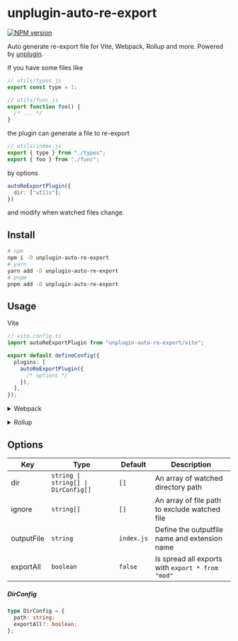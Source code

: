 # unplugin-auto-re-export

[![NPM version](https://img.shields.io/npm/v/unplugin-auto-re-export?color=orange&label=npm)](https://www.npmjs.com/package/unplugin-auto-re-export)

Auto generate re-export file for Vite, Webpack, Rollup and more. Powered by <a href="https://github.com/unjs/unplugin">unplugin</a>.

If you have some files like

```js
// utils/types.js
export const type = 1;

// utils/func.js
export function foo() {
  /* ... */
}
```

the plugin can generate a file to re-export

```js
// utils/index.js
export { type } from "./types";
export { foo } from "./func";
```

by options

```js
autoReExportPlugin({
  dir: ["utils"];
})
```

and modify when watched files change.

## Install

```bash
# npm
npm i -D unplugin-auto-re-export
# yarn
yarn add -D unplugin-auto-re-export
# pnpm
pnpm add -D unplugin-auto-re-export
```

## Usage

<summary>Vite</summary>

```ts
// vite.config.ts
import autoReExportPlugin from "unplugin-auto-re-export/vite";

export default defineConfig({
  plugins: [
    autoReExportPlugin({
      /* options */
    }),
  ],
});
```

<details>
<summary>Webpack</summary><br>

```ts
// webpack.config.js
module.exports = {
  /* ... */
  plugins: [
    require("unplugin-auto-re-export/webpack")({
      /* options */
    }),
  ],
};
```

<br></details>

<details>
<summary>Rollup</summary><br>

```ts
// rollup.config.js
import autoReExportPlugin from "unplugin-auto-re-export/rollup";

export default {
  plugins: [
    autoReExportPlugin({
      /* options */
    }),
  ],
};
```

<br></details>

## Options

| Key        | Type                                 | Default    | Description                                      |
| ---------- | ------------------------------------ | ---------- | ------------------------------------------------ |
| dir        | `string \| string[] \| DirConfig[] ` | `[]`       | An array of watched directory path               |
| ignore     | `string[]`                           | `[]`       | An array of file path to exclude watched file    |
| outputFile | `string`                             | `index.js` | Define the outputfile name and extension name    |
| exportAll  | `boolean`                            | `false`    | Is spread all exports with `export * from "mod"` |

##### DirConfig

```ts
type DirConfig = {
  path: string;
  exportAll?: boolean;
};
```
